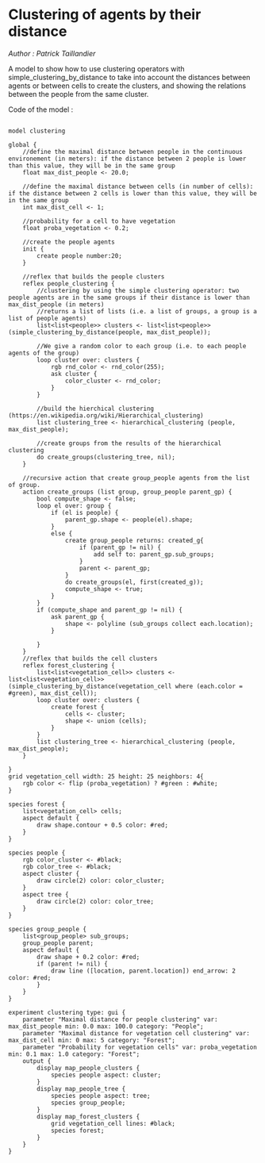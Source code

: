 [//]: # (keyword|operator_is)
[//]: # (keyword|operator_polyline)
[//]: # (keyword|operator_simple_clustering_by_distance)
[//]: # (keyword|operator_rnd_color)
[//]: # (keyword|operator_hierarchical_clustering)
[//]: # (keyword|operator_union)
[//]: # (keyword|type_species)
[//]: # (keyword|concept_clustering)
[//]: # (keyword|concept_statistic)
[//]: # (keyword|concept_grid)
#  Clustering of agents by their distance 


_Author :  Patrick Taillandier_

A model to show how to use clustering operators with simple_clustering_by_distance to take into account the distances between agents or between cells to create the clusters,  and showing the relations between the people from the same cluster. 


Code of the model : 

```

model clustering

global {
	//define the maximal distance between people in the continuous environement (in meters): if the distance between 2 people is lower than this value, they will be in the same group
	float max_dist_people <- 20.0;
	
	//define the maximal distance between cells (in number of cells): if the distance between 2 cells is lower than this value, they will be in the same group
	int max_dist_cell <- 1;
	
	//probability for a cell to have vegetation
	float proba_vegetation <- 0.2;
	
	//create the people agents
	init {
		create people number:20; 
    }
    
    //reflex that builds the people clusters
    reflex people_clustering {
    	//clustering by using the simple clustering operator: two people agents are in the same groups if their distance is lower than max_dist_people (in meters)
    	//returns a list of lists (i.e. a list of groups, a group is a list of people agents)
    	list<list<people>> clusters <- list<list<people>>(simple_clustering_by_distance(people, max_dist_people));
        
        //We give a random color to each group (i.e. to each people agents of the group)
        loop cluster over: clusters {
        	rgb rnd_color <- rnd_color(255);
        	ask cluster {
        		color_cluster <- rnd_color;
        	}
        }
        
        //build the hierchical clustering (https://en.wikipedia.org/wiki/Hierarchical_clustering)
        list clustering_tree <- hierarchical_clustering (people, max_dist_people);
        
        //create groups from the results of the hierarchical clustering
        do create_groups(clustering_tree, nil);
    }
    
    //recursive action that create group_people agents from the list of group.
    action create_groups (list group, group_people parent_gp) {
    	bool compute_shape <- false;
    	loop el over: group {
    		if (el is people) {
    			parent_gp.shape <- people(el).shape;
    		}
    		else {
    			create group_people returns: created_g{
    				if (parent_gp != nil) {
    					add self to: parent_gp.sub_groups;
    				}
    				parent <- parent_gp;
    			}
    			do create_groups(el, first(created_g));
    			compute_shape <- true;
    		}
    	}
    	if (compute_shape and parent_gp != nil) {
    		ask parent_gp {
    			shape <- polyline (sub_groups collect each.location);
    		}
    		
    	}
    }
    //reflex that builds the cell clusters
    reflex forest_clustering {
    	list<list<vegetation_cell>> clusters <- list<list<vegetation_cell>>(simple_clustering_by_distance(vegetation_cell where (each.color = #green), max_dist_cell));
        loop cluster over: clusters {
        	create forest {
        		cells <- cluster;
        		shape <- union (cells);
        	}
        }
        list clustering_tree <- hierarchical_clustering (people, max_dist_people);
    }
    
}
grid vegetation_cell width: 25 height: 25 neighbors: 4{
	rgb color <- flip (proba_vegetation) ? #green : #white;
}

species forest {
	list<vegetation_cell> cells;
	aspect default {
		draw shape.contour + 0.5 color: #red;
	}
}

species people {
	rgb color_cluster <- #black;
	rgb color_tree <- #black;
	aspect cluster {
		draw circle(2) color: color_cluster;
	}
	aspect tree {
		draw circle(2) color: color_tree;
	}
}

species group_people {
	list<group_people> sub_groups;
	group_people parent;
	aspect default {
		draw shape + 0.2 color: #red;
		if (parent != nil) {
			draw line ([location, parent.location]) end_arrow: 2 color: #red;
		}
	}
}

experiment clustering type: gui {
	parameter "Maximal distance for people clustering" var: max_dist_people min: 0.0 max: 100.0 category: "People";
	parameter "Maximal distance for vegetation cell clustering" var: max_dist_cell min: 0 max: 5 category: "Forest";
	parameter "Probability for vegetation cells" var: proba_vegetation min: 0.1 max: 1.0 category: "Forest";
	output {
		display map_people_clusters {
			species people aspect: cluster;
		}
		display map_people_tree {
			species people aspect: tree;
			species group_people;
		}
		display map_forest_clusters {
			grid vegetation_cell lines: #black;
			species forest;
		}
	}
}
```
